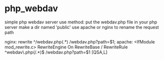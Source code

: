 # php_webdav
simple php webdav server
use method:
  put the webdav.php file in your php server
  make a dir named 'public'
  use apache or nginx to rename the request path

nginx:
  rewrite ^/webdav\.php(.*) /webdav.php?path=$1;
apache:
  <IfModule mod_rewrite.c>
    RewriteEngine On
    RewriteBase /
    RewriteRule ^webdav\.php(/.*)$ /webdav.php?path=$1 [QSA,L]
  </IfModule>
